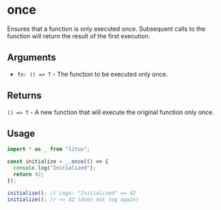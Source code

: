 # once

Ensures that a function is only executed once. Subsequent calls to the function
will return the result of the first execution.

## Arguments

- `fn: () => T` - The function to be executed only once.

## Returns

`() => T` - A new function that will execute the original function only once.

## Usage

```ts
import * as _ from "litus";

const initialize = _.once(() => {
  console.log("Initialized");
  return 42;
});

initialize(); // Logs: "Initialized" => 42
initialize(); // => 42 (does not log again)
```
